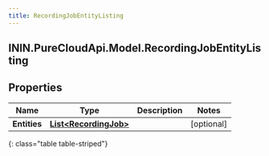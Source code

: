 ```yaml
---
title: RecordingJobEntityListing
---
```

## ININ.PureCloudApi.Model.RecordingJobEntityListing

## Properties

|Name | Type | Description | Notes|
|------------ | ------------- | ------------- | -------------|
| **Entities** | [**List&lt;RecordingJob&gt;**](RecordingJob.html) |  | [optional] |
{: class="table table-striped"}


